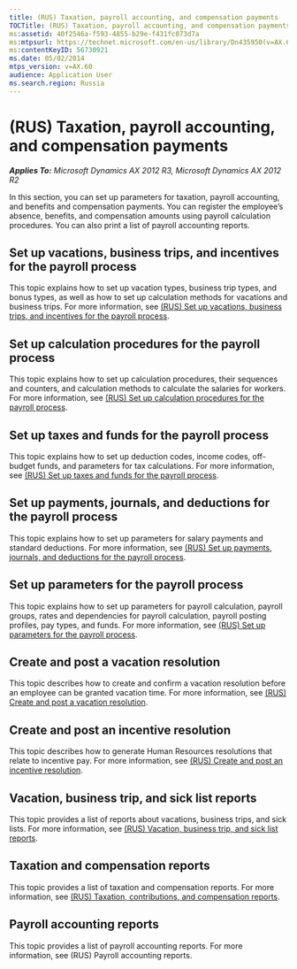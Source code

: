 ```yaml
---
title: (RUS) Taxation, payroll accounting, and compensation payments
TOCTitle: (RUS) Taxation, payroll accounting, and compensation payments
ms:assetid: 40f2546a-f593-4855-b29e-f431fc073d7a
ms:mtpsurl: https://technet.microsoft.com/en-us/library/Dn435950(v=AX.60)
ms:contentKeyID: 56730921
ms.date: 05/02/2014
mtps_version: v=AX.60
audience: Application User
ms.search.region: Russia
---
```


# (RUS) Taxation, payroll accounting, and compensation payments 


_**Applies To:** Microsoft Dynamics AX 2012 R3, Microsoft Dynamics AX 2012 R2_

In this section, you can set up parameters for taxation, payroll accounting, and benefits and compensation payments. You can register the employee’s absence, benefits, and compensation amounts using payroll calculation procedures. You can also print a list of payroll accounting reports.

## Set up vacations, business trips, and incentives for the payroll process

This topic explains how to set up vacation types, business trip types, and bonus types, as well as how to set up calculation methods for vacations and business trips. For more information, see [(RUS) Set up vacations, business trips, and incentives for the payroll process](rus-set-up-vacations-business-trips-and-incentives-for-the-payroll-process.md).

## Set up calculation procedures for the payroll process

This topic explains how to set up calculation procedures, their sequences and counters, and calculation methods to calculate the salaries for workers. For more information, see [(RUS) Set up calculation procedures for the payroll process](rus-set-up-calculation-procedures-for-the-payroll-process.md).

## Set up taxes and funds for the payroll process

This topic explains how to set up deduction codes, income codes, off-budget funds, and parameters for tax calculations. For more information, see [(RUS) Set up taxes and funds for the payroll process](rus-set-up-taxes-and-funds-for-the-payroll-process.md).

## Set up payments, journals, and deductions for the payroll process

This topic explains how to set up parameters for salary payments and standard deductions. For more information, see [(RUS) Set up payments, journals, and deductions for the payroll process](rus-set-up-payments-journals-and-deductions-for-the-payroll-process.md).

## Set up parameters for the payroll process

This topic explains how to set up parameters for payroll calculation, payroll groups, rates and dependencies for payroll calculation, payroll posting profiles, pay types, and funds. For more information, see [(RUS) Set up parameters for the payroll process](rus-set-up-parameters-for-the-payroll-process.md).

## Create and post a vacation resolution

This topic describes how to create and confirm a vacation resolution before an employee can be granted vacation time. For more information, see [(RUS) Create and post a vacation resolution](rus-create-and-post-a-vacation-resolution.md).

## Create and post an incentive resolution

This topic describes how to generate Human Resources resolutions that relate to incentive pay. For more information, see [(RUS) Create and post an incentive resolution](rus-create-and-post-an-incentive-resolution.md).

## Vacation, business trip, and sick list reports

This topic provides a list of reports about vacations, business trips, and sick lists. For more information, see [(RUS) Vacation, business trip, and sick list reports](rus-vacation-business-trip-and-sick-list-reports.md).

## Taxation and compensation reports

This topic provides a list of taxation and compensation reports. For more information, see [(RUS) Taxation, contributions, and compensation reports](rus-taxation-contributions-and-compensation-reports.md).

## Payroll accounting reports

This topic provides a list of payroll accounting reports. For more information, see (RUS) Payroll accounting reports.

  


